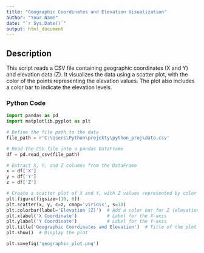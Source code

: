 ```yaml
---
title: "Geographic Coordinates and Elevation Visualization"
author: "Your Name"
date: "`r Sys.Date()`"
output: html_document
---
```


## Description

This script reads a CSV file containing geographic coordinates (X and Y) and elevation data (Z). It visualizes the data using a scatter plot, with the color of the points representing the elevation values. The plot also includes a color bar to indicate the elevation levels.

### Python Code

```python
import pandas as pd
import matplotlib.pyplot as plt

# Define the file path to the data
file_path = r'C:\Users\Python\projekty\python_proj\data.csv'

# Read the CSV file into a pandas DataFrame
df = pd.read_csv(file_path)

# Extract X, Y, and Z columns from the DataFrame
x = df['X']
y = df['Y']
z = df['Z']

# Create a scatter plot of X and Y, with Z values represented by color
plt.figure(figsize=(10, 8))
plt.scatter(x, y, c=z, cmap='viridis', s=10)
plt.colorbar(label='Elevation (Z)')  # Add a color bar for Z (elevation)
plt.xlabel('X Coordinate')           # Label for the X-axis
plt.ylabel('Y Coordinate')           # Label for the Y-axis
plt.title('Geographic Coordinates and Elevation')  # Title of the plot
plt.show()  # Display the plot

plt.savefig('geographic_plot.png')

